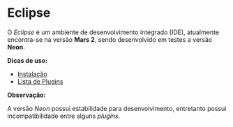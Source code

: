 # Eclipse

O *Eclipse* é um ambiente de desenvolvimento integrado (IDE), atualmente encontra-se na versão **Mars 2**, sendo desenvolvido em testes a versão **Neon**.

**Dicas de uso:**
* [Instalação](instalacao.md)
* [Lista de Plugins](plugins.md)

**Observação:**

A versão *Neon* possui estabilidade 
para desenvolvimento, entretanto possui incompatibilidade entre alguns *plugins*.
